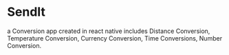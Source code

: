 # SendIt
a Conversion app created in react native includes Distance Conversion, Temperature Conversion, Currency Conversion, Time Conversions, Number Conversion.
